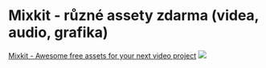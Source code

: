# Mixkit - různé assety zdarma (videa, audio, grafika)
[Mixkit - Awesome free assets for your next video project](https://mixkit.co/)
![](Pasted%20image%2020220802111952.png)
